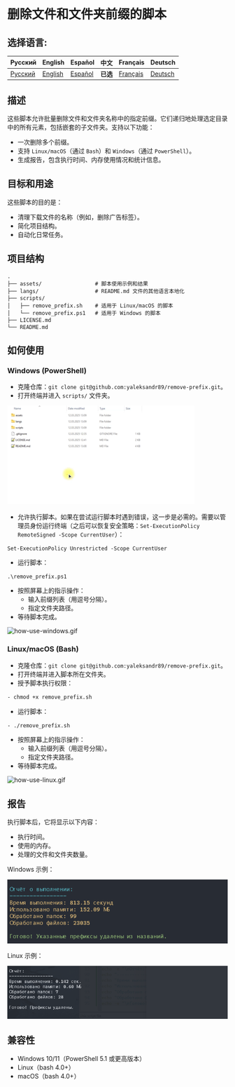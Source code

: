# 删除文件和文件夹前缀的脚本

## 选择语言:

| Русский  | English                              | Español                              | 中文                              | Français                              | Deutsch                              |
|----------|--------------------------------------|--------------------------------------|---------------------------------|---------------------------------------|--------------------------------------|
| [Русский](../README.md) | [English](./README_en.md) | [Español](./README_es.md) | **已选** | [Français](./README_fr.md) | [Deutsch](./README_de.md) |

## 描述

这些脚本允许批量删除文件和文件夹名称中的指定前缀。它们递归地处理选定目录中的所有元素，包括嵌套的子文件夹。支持以下功能：
- 一次删除多个前缀。
- 支持 `Linux/macOS`（通过 `Bash`）和 `Windows`（通过 `PowerShell`）。
- 生成报告，包含执行时间、内存使用情况和统计信息。

## 目标和用途

这些脚本的目的是：

- 清理下载文件的名称（例如，删除广告标签）。
- 简化项目结构。
- 自动化日常任务。

## 项目结构

```text
.
├── assets/                 # 脚本使用示例和结果
├── langs/                  # README.md 文件的其他语言本地化
├── scripts/
│   ├── remove_prefix.sh    # 适用于 Linux/macOS 的脚本
│   └── remove_prefix.ps1   # 适用于 Windows 的脚本
├── LICENSE.md
└── README.md
```

## 如何使用

### Windows (PowerShell)

- 克隆仓库：`git clone git@github.com:yaleksandr89/remove-prefix.git`。
- 打开终端并进入 `scripts/` 文件夹。

![go-to-scripts.gif](../assets/go-to-scripts.gif)

- 允许执行脚本。如果在尝试运行脚本时遇到错误，这一步是必需的。需要以管理员身份运行终端（之后可以恢复安全策略：`Set-ExecutionPolicy RemoteSigned -Scope CurrentUser`）：
```shell
Set-ExecutionPolicy Unrestricted -Scope CurrentUser
```

- 运行脚本：
```shell
.\remove_prefix.ps1
```

- 按照屏幕上的指示操作：
    - 输入前缀列表（用逗号分隔）。
    - 指定文件夹路径。
- 等待脚本完成。

![how-use-windows.gif](../assets/how-use-windows.gif)

### Linux/macOS (Bash)

- 克隆仓库：`git clone git@github.com:yaleksandr89/remove-prefix.git`。
- 打开终端并进入脚本所在文件夹。
- 授予脚本执行权限：
```bash
- chmod +x remove_prefix.sh
```

- 运行脚本：
```bash
- ./remove_prefix.sh
```

- 按照屏幕上的指示操作：
    - 输入前缀列表（用逗号分隔）。
    - 指定文件夹路径。
- 等待脚本完成。

![how-use-linux.gif](../assets/how-use-linux.gif)

## 报告

执行脚本后，它将显示以下内容：

- 执行时间。
- 使用的内存。
- 处理的文件和文件夹数量。

Windows 示例：

![windows-result.png](../assets/windows-result.png)

Linux 示例：

![linux-result.png](../assets/linux-result.png)

## 兼容性

- Windows 10/11（PowerShell 5.1 或更高版本）
- Linux（bash 4.0+）
- macOS（bash 4.0+）